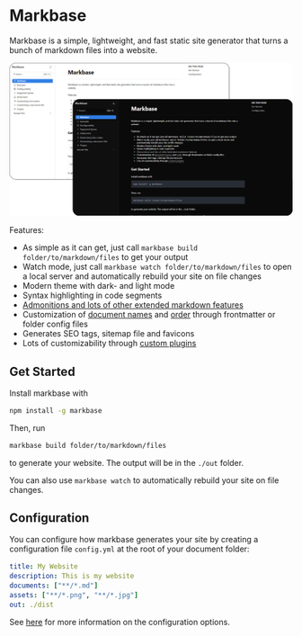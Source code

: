 # Markbase

Markbase is a simple, lightweight, and fast static site generator that turns a bunch of markdown files into a website.

![demo.png](./demo.png)

Features:
- As simple as it can get, just call `markbase build folder/to/markdown/files` to get your output
- Watch mode, just call `markbase watch folder/to/markdown/files` to open a local server and automatically rebuild your site on file changes
- Modern theme with dark- and light mode
- Syntax highlighting in code segments
- [Admonitions and lots of other extended markdown features](./syntax.md)
- Customization of [document names](./title.md) and [order](./order.md) through frontmatter or folder config files
- Generates SEO tags, sitemap file and favicons
- Lots of customizability through [custom plugins](./plugins.md)

## Get Started

Install markbase with

```bash
npm install -g markbase
```

Then, run

```bash
markbase build folder/to/markdown/files
```

to generate your website. The output will be in the `./out` folder.

You can also use `markbase watch` to automatically rebuild your site on file changes.

## Configuration

You can configure how markbase generates your site by creating a configuration file `config.yml` at the root of your
document folder:

```yaml
title: My Website
description: This is my website
documents: ["**/*.md"]
assets: ["**/*.png", "**/*.jpg"]
out: ./dist
```

See [here](./config.md) for more information on the configuration options.
